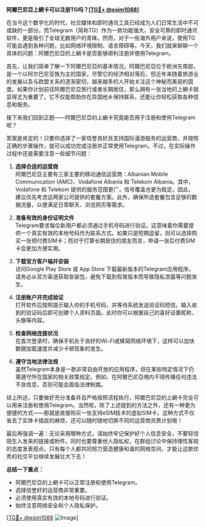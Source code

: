 **阿爾巴尼亞上網卡可以注册TG吗？[[TG💪+ @esim1088](https://t.me/s/esim1088)]**

在当今这个数字化的时代，社交媒体和即时通讯工具已经成为人们日常生活中不可或缺的一部分。而Telegram（简称TG）作为一款功能强大、安全可靠的即时通讯软件，更是吸引了全球无数用户的青睐。然而，对于一些海外用户来说，使用TG可能会遇到各种问题，比如网络环境限制、语言障碍等。今天，我们就来聊聊一个具体的问题：阿爾巴尼亞的上網卡是否能够顺利注册并使用Telegram。

首先，让我们简单了解一下阿爾巴尼亞的基本情况。阿爾巴尼亞位于欧洲东南部，是一个以阿尔巴尼亚族为主的国家。尽管它的经济相对落后，但近年来随着旅游业的发展以及与欧盟关系的逐渐密切，越来越多的人开始关注这个神秘而美丽的国度。如果你计划前往阿爾巴尼亞旅行或者长期居住，那么拥有一张当地的上網卡就显得尤为重要了。它不仅能帮助你在异国他乡保持联系，还能让你轻松获取各种信息和服务。

接下来我们回到正题——阿爾巴尼亞的上網卡究竟能否用于注册和使用Telegram呢？

答案是肯定的！只要你选择了一家信誉良好且支持国际漫游服务的运营商，并按照正确的步骤操作，就可以成功完成注册并正常使用Telegram。不过，在实际操作过程中还是需要注意一些细节问题：

1. **选择合适的运营商**  
   阿爾巴尼亞主要有三家主要的移动通信运营商：Albanian Mobile Communication (AMC)、Vodafone Albania 和 Telekom Albania。其中，Vodafone 和 Telekom 提供的服务范围更广，信号覆盖也更为稳定。因此，建议优先考虑这两家公司提供的套餐方案。此外，确保所选套餐包含足够的数据流量，以便满足日常聊天、浏览网页等需求。

2. **准备有效的身份证明文件**  
   Telegram要求每位新用户都必须通过手机号码进行验证。这意味着你需要提供一个真实有效的本地号码作为联系方式。如果只是短期逗留，则可以选择购买一张预付费SIM卡；而对于打算长期居住的朋友而言，申请一张后付费SIM卡会更加方便实用。

3. **下载官方客户端并安装**  
   访问Google Play Store 或 App Store 下载最新版本的Telegram应用程序。请务必从官方渠道获取安装包，避免下载到假冒版本而导致隐私泄露等问题发生。

4. **注册账户并完成验证**  
   打开软件后按照提示输入你的手机号码，并等待系统发送验证码短信。输入收到的验证码后即可创建个人资料页面。此时你可以根据自己的喜好设置昵称、头像等内容。

5. **检查网络连接状况**  
   在首次登录时，确保手机处于良好的Wi-Fi或蜂窝网络环境下，这样可以加快数据加载速度并减少卡顿现象的发生。

6. **遵守当地法律法规**  
   虽然Telegram本身是一款非常自由开放的应用程序，但在某些特定情况下仍需遵守所在国家的相关政策规定。例如，在阿爾巴尼亞境内不得传播任何违法不良信息，否则可能会面临法律制裁。

综上所述，只要做好充分准备并且严格按照流程执行，阿爾巴尼亞的上網卡完全可以用来注册和使用Telegram。当然啦，除了上述提到的方法之外，还有一种更为便捷的方式——那就是直接购买一张支持eSIM技术的虚拟SIM卡。这种方式不仅省去了实体卡插拔的麻烦，还可以随时随地切换不同的运营商资费计划哦！

最后再强调一遍：无论采用哪种方式，请始终牢记保护好个人信息安全，不要轻信陌生人发来的链接或附件。同时也要尊重他人隐私权，在群组讨论中保持理性客观的态度发表观点。只有每个人都共同努力营造健康和谐的网络空间，才能让这款优秀的社交平台继续发展壮大下去！

**总结一下重点：**
- 阿爾巴尼亞的上網卡可以正常注册和使用Telegram。
- 选择信誉好的运营商非常重要。
- 必须使用真实有效的本地号码进行验证。
- 始终注意网络安全和个人隐私保护。

[[TG💪+ @esim1088](https://t.me/s/esim1088) ![Image](https://i.postimg.cc/4NQfJmqS/Snipaste-2025-05-13-00-14-12.png)]